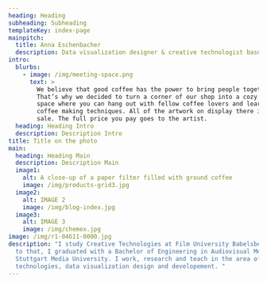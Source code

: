 ```yaml
---
heading: Heading
subheading: Subheading
templateKey: index-page
mainpitch:
  title: Anna Eschenbacher
  description: Data visualization designer & creative technologist based in Berlin.
intro:
  blurbs:
    - image: /img/meeting-space.png
      text: >
        We believe that good coffee has the power to bring people together.
        That’s why we decided to turn a corner of our shop into a cozy meeting
        space where you can hang out with fellow coffee lovers and learn about
        coffee making techniques. All of the artwork on display there is for
        sale. The full price you pay goes to the artist.
  heading: Heading Intro
  description: Description Intro
title: Title on the photo
main:
  heading: Heading Main
  description: Description Main
  image1:
    alt: A close-up of a paper filter filled with ground coffee
    image: /img/products-grid3.jpg
  image2:
    alt: IMAGE 2
    image: /img/blog-index.jpg
  image3:
    alt: IMAGE 3
    image: /img/chemex.jpg
image: /img/r1-04611-0000.jpg
description: "I study Creative Technologies at Film University Babelsberg. Prior
  to that, I graduated with a Bachelor of Engineering in Audiovisual Media at
  Stuttgart Media University. I work, research and teach in the area of creative
  technologies, data visualization design and developement. "
---
```

